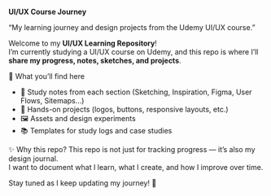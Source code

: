 **UI/UX Course Journey**

“My learning journey and design projects from the Udemy UI/UX course.”

Welcome to my **UI/UX Learning Repository**!  
I’m currently studying a UI/UX course on Udemy, and this repo is where I’ll **share my progress, notes, sketches, and projects**.  

📌 What you’ll find here
- 📝 Study notes from each section (Sketching, Inspiration, Figma, User Flows, Sitemaps…)
- 🎯 Hands-on projects (logos, buttons, responsive layouts, etc.)
- 🖼️ Assets and design experiments
- 📚 Templates for study logs and case studies

✨ Why this repo?
This repo is not just for tracking progress — it’s also my design journal.  
I want to document what I learn, what I create, and how I improve over time.

Stay tuned as I keep updating my journey! 🚀

